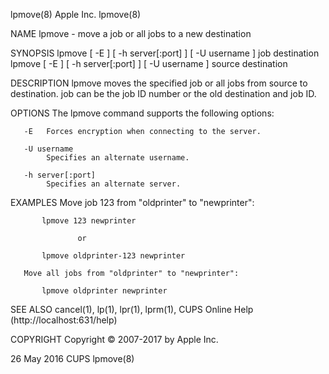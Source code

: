 lpmove(8)                                                                                     Apple Inc.                                                                                     lpmove(8)

NAME
       lpmove - move a job or all jobs to a new destination

SYNOPSIS
       lpmove [ -E ] [ -h server[:port] ] [ -U username ] job destination
       lpmove [ -E ] [ -h server[:port] ] [ -U username ] source destination

DESCRIPTION
       lpmove moves the specified job or all jobs from source to destination. job can be the job ID number or the old destination and job ID.

OPTIONS
       The lpmove command supports the following options:

       -E   Forces encryption when connecting to the server.

       -U username
            Specifies an alternate username.

       -h server[:port]
            Specifies an alternate server.

EXAMPLES
       Move job 123 from "oldprinter" to "newprinter":

           lpmove 123 newprinter

                   or

           lpmove oldprinter-123 newprinter

       Move all jobs from "oldprinter" to "newprinter":

           lpmove oldprinter newprinter

SEE ALSO
       cancel(1), lp(1), lpr(1), lprm(1),
       CUPS Online Help (http://localhost:631/help)

COPYRIGHT
       Copyright © 2007-2017 by Apple Inc.

26 May 2016                                                                                      CUPS                                                                                        lpmove(8)
